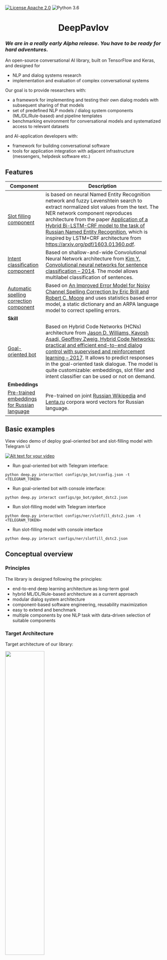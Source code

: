[![License Apache 2.0](https://img.shields.io/badge/license-Apache%202.0-blue.svg)](https://github.com/deepmipt/DeepPavlov/blob/master/LICENSE)
![Python 3.6](https://img.shields.io/badge/python-3.6-green.svg)

# <center>DeepPavlov</center>
### *We are in a really early Alpha release. You have to be ready for hard adventures.*
An open-source conversational AI library, built on TensorFlow and Keras, and designed for
 * NLP and dialog systems research
 * implementation and evaluation of complex conversational systems
 
Our goal is to provide researchers with:
 * a framework for implementing and testing their own dialog models with subsequent sharing of that models
 * set of predefined NLP models / dialog system components (ML/DL/Rule-based) and pipeline templates
 * benchmarking environment for conversational models and systematized access to relevant datasets
 
and AI-application developers with:
 * framework for building conversational software
 * tools for application integration with adjacent infrastructure (messengers, helpdesk software etc.)

## Features


| Component | Description |
| --------- | ----------- |
| [Slot filling component](deeppavlov/models/ner/README.md) | is based on neural Named Entity Recognition network and fuzzy Levenshtein search to extract normalized slot values from the text. The NER network component reproduces architecture from the paper [Application of a Hybrid Bi-LSTM-CRF model to the task of Russian Named Entity Recognition](https://arxiv.org/pdf/1709.09686.pdf), which is inspired by LSTM+CRF architecture from https://arxiv.org/pdf/1603.01360.pdf. |
| [Intent classification component](deeppavlov/models/classifiers/intents/README.md) | Based on shallow-and-wide Convolutional Neural Network architecture from [Kim Y. Convolutional neural networks for sentence classification – 2014](https://arxiv.org/pdf/1408.5882). The model allows multilabel classification of sentences. |
| [Automatic spelling correction component](deeppavlov/models/spellers/error_model/README.md) | Based on [An Improved Error Model for Noisy Channel Spelling Correction by Eric Brill and Robert C. Moore](http://www.aclweb.org/anthology/P00-1037) and uses statistics based error model, a static dictionary and an ARPA language model to correct spelling errors. |
| **Skill** |  |
| [Goal-oriented bot](deeppavlov/skills/go_bot/README.md) | Based on Hybrid Code Networks (HCNs) architecture from [Jason D. Williams, Kavosh Asadi, Geoffrey Zweig, Hybrid Code Networks: practical and efficient end-to-end dialog control with supervised and reinforcement learning – 2017](https://arxiv.org/abs/1702.03274). It allows to predict responses in the goal-oriented task dialogue. The model is quite customizable: embeddings, slot filler and intent classifier can be used or not on demand. |
| **Embeddings** |  |
| [Pre-trained embeddings for Russian language](pretrained-vectors.md) | Pre-trained on joint [Russian Wikipedia](https://ru.wikipedia.org/wiki/%D0%97%D0%B0%D0%B3%D0%BB%D0%B0%D0%B2%D0%BD%D0%B0%D1%8F_%D1%81%D1%82%D1%80%D0%B0%D0%BD%D0%B8%D1%86%D0%B0) and [Lenta.ru](https://lenta.ru/) corpora word vectors for Russian language. |

## Basic examples

View video demo of deploy goal-oriented bot and slot-filling model with Telegram UI

[![Alt text for your video](https://img.youtube.com/vi/yzoiCa_sMuY/0.jpg)](https://youtu.be/yzoiCa_sMuY)
          
 * Run goal-oriented bot with Telegram interface:
 ```
 python deep.py interactbot configs/go_bot/config.json -t <TELEGRAM_TOKEN>
 ```
 * Run goal-oriented bot with console interface:
 ```
 python deep.py interact configs/go_bot/gobot_dstc2.json
 ```
 * Run slot-filling model with Telegram interface
 ```
 python deep.py interactbot configs/ner/slotfill_dstc2.json -t <TELEGRAM_TOKEN>
 ```
 * Run slot-filling model with console interface
 ```
 python deep.py interact configs/ner/slotfill_dstc2.json
 ```
## Conceptual overview

### Principles
The library is designed following the principles:
 * end-to-end deep learning architecture as long-term goal
 * hybrid ML/DL/Rule-based architecture as a current approach
 * modular dialog system architecture
 * component-based software engineering, reusability maximization
 * easy to extend and benchmark
 * multiple components by one NLP task with data-driven selection of suitable components

### Target Architecture
Target architecture of our library:
<p align="left">
<img src="http://lnsigo.mipt.ru/export/images/deeppavlov_architecture.png" width="50%" height="50%"/>
</p>
DeepPavlov is built on top of machine learning frameworks (TensorFlow, Keras). Other external libraries can be used to build basic components.

### Key Concepts
 * `Agent` - conversational agent communicating with users in natural language (text)
 * `Skill` - unit of interaction that fulfills a user’s need. Typically, a user’s need is fulfilled by presenting information or completing a transaction (e.g. answer question by FAQ, booking tickets etc.); however, for some experiences success is defined as continued engagement (e.g. chit-chat)
 * `Components` - atomic functionality blocks
   * `Rule-based Components` - can not be trained
   * `Machine Learning Components` - can be trained only separately
   * `Deep Learning Components` - can be trained separately and in end-to-end mode being joined in chain
 * `Switcher` - mechanism by which agent ranks and selects the final response shown to the user
 * `Components Chainer` - tool for agents/components pipeline building from heterogeneous components (rule-based/ml/dl), which allow to train and inference pipeline as a whole.


### Contents

 * [Installation](#installation)
 * [Quick start](#quick-start)
 * [Technical overview](#technical-overview)
    * [Project modules](#project-modules)
    * [Config](#config)
    * [Training](#training)
    * [Train config](#train-config)
    * [Train parameters](#train-parameters)
    * [DatasetReader](#datasetreader)
    * [Dataset](#dataset)
    * [Inferring](#inferring)
 * [License](#license)
 * [Support and collaboration](#support-and-collaboration)
 * [The Team](#the-team)
 

## Installation
1. Create a virtual environment with `Python 3.6`
    ```
    virtualenv env
    ```
2. Activate the environment.
    ```
    source ./env/bin/activate
    ```
3. Clone the repo and `cd` to project root
   ```
   git clone https://github.com/deepmipt/DeepPavlov.git
   cd DeepPavlov
   ```
4. Install the requirements:
    ```
    python setup.py develop
    ```
5. Install `spacy` dependencies:
    ```
    python -m spacy download en
    ```

## Quick start

To interact with our pre-trained models, they should be downloaded first:
```
python download.py [-all] 
```
* `[-all]` option is not required for basic examples; it will download **all** our pre-trained models.
* Warning! `[-all]` requires about 10 GB of free space on disk.
    
Then models can be interacted or trained with the following command:

```
python deep.py <mode> <path_to_config>
```

* `<mode>` can be 'train', 'interact' or 'interactbot'
* `<path_to_config>` should be a path to an NLP pipeline json config

For 'interactbot' mode you should specify Telegram bot token in `-t` parameter or in `TELEGRAM_TOKEN` environment variable.


Available model configs are:

*configs/go_bot/gobot_dstc2.json*

*configs/intents/intents_dstc2.json*

*configs/ner/slotfill_dstc2.json*

*configs/error_model/brillmoore_wikitypos_en.json*

---

## Technical overview

### Project modules

<table>
<tr>
    <td><b> deeppavlov.core.commands </b></td>
    <td> basic training and inferring functions  </td>
</tr>
<tr>
    <td><b> deeppavlov.core.common </b></td>
    <td> registration and classes initialization functionality, class method decorators </td>
</tr>
<tr>
    <td><b> deeppavlov.core.data </b></td>
    <td> basic <b><i>Dataset</i></b>, <b><i>DatasetReader</i></b> and <b><i>Vocab</i></b> classes </td>
</tr>
<tr>
    <td><b> deeppavlov.core.models </b></td>
    <td> abstract model classes and interfaces </td>
</tr>
<tr>
    <td><b> deeppavlov.dataset_readers </b></td>
    <td> concrete <b><i>DatasetReader</i></b> classes </td>
</tr>
<tr>
    <td><b> deeppavlov.datasets </b></td>
    <td> concrete <b><i>Dataset</i></b> classes </td>
</tr>
<tr>
    <td><b> deeppavlov.models </b></td>
    <td> concrete <b><i>Model</i></b> classes </td>
</tr>
<tr>
    <td><b> deeppavlov.skills </b></td>
    <td> <b><i>Skill</i></b> classes. Skills are dialog models.</td>
</tr>
<tr>
    <td><b> deeppavlov.vocabs </b></td>
    <td> concrete <b><i>Vocab</i></b> classes </td>
</tr>
</table>

### Config

An NLP pipeline config is a JSON file that contains one required element `chainer`:

```json
{
  "chainer": {
    "in": ["x"],
    "in_y": ["y"],
    "pipe": [
      ...
    ],
    "out": ["y_predicted"]
  }
}
```

Chainer is a core concept of DeepPavlov library: chainer builds a pipeline from heterogeneous components
(rule-based/ml/dl) and allows to train and infer pipeline as a whole. Each component in the pipeline specifies
its inputs and outputs as array of names, for example: `"in": ["tokens", "features"]` and `"out": ["token_embeddings", "features_embeddings"]` and you can chain outputs of one components with inputs of other components:
```json
{
  "name": "str_lower",
  "in": ["x"],
  "out": ["x_lower"]
},
{
  "name": "nltk_tokenizer",
  "in": ["x_lower"],
  "out": ["x_tokens"]
},
```
Each [Component](deeppavlov/core/models/component.py) in the pipeline must implement method `__call__` and has `name` parameter, which is its registered codename and can have any other parameters, repeating its `__init__()` method arguments.
 Default values of `__init__()` arguments will be overridden with the config values  during class instance initialization.
 
You can reuse components in the pipeline to process different parts of data with help of `id` and `ref` parameters:
```json
{
  "name": "nltk_tokenizer",
  "id": "tokenizer",
  "in": ["x_lower"],
  "out": ["x_tokens"]
},
{
  "ref": "tokenizer",
  "in": ["y"],
  "out": ["y_tokens"]
},
```
 
### Training

There are two abstract classes for trainable components: **Estimator** and **NNModel**.  
[**Estimators**](deeppavlov/core/models/estimator.py) are fit once on any data with no batching or validation patience,
so it can be painlessly done at the time of pipeline initialization. [Vocab](deeppavlov/core/data/vocab.py) is a good example of Estimator. `fit` method has to be implemented for each Estimator.  
[**NNModel**](deeppavlov/core/models/nn_model.py) requires a more complex training. It trains on the same data
it predicts on and ground truth answers. The process takes multiple epochs with periodic validation and logging.
`train_on_batch` method has to be implemented for each NNModel.

Training is triggered by `deeppavlov.core.commands.train.train_model_from_config()` function.

### Train config

Estimators that are trained should also have `fit_on` parameter with a list of input parameters's names.
A NNModel has to have `in_y` parameter with list of ground truth answers's names. For example:

```json
[
  {
    "id": "classes_vocab",
    "name": "default_vocab",
    "fit_on": ["y"],
    "level": "token",
    "save_path": "vocabs/classes.dict",
    "load_path": "vocabs/classes.dict"
  },
  {
    "in": ["x"],
    "in_y": ["y"],
    "out": ["y_predicted"],
    "name": "intent_model",
    "save_path": "intents/intent_cnn",
    "load_path": "intents/intent_cnn",
    "classes_vocab": {
      "ref": "classes_vocab"
    }
  }
]
```

Config for training the pipeline has to have three additional elements: `dataset_reader`, `dataset` and `train`:

```json
{
  "dataset_reader": {
    "name": ...,
    ...
  }
  "dataset": {
    "name": ...,
    ...
  },
  "chainer": {
    ...
  }
  "train": {
    ...
  }
}
```

### Train Parameters
* `epochs` — maximum number of epochs to train NNModel, defaults to `-1`, infinite
* `batch_size`,
* `metrics` — list of names of [registered metrics](deeppavlov/metrics) to evaluate the model on. First one in the list
is used for validation patience
* `metric_optimization` — one of `maximize` or `minimize`, defaults to `maximize`
* `validation_patience` — how many times in a row validation metric has to not improve to stop training, defaults to `5`
* `val_every_n_epochs` — how often to validate the pipe, defaults to `-1`, never
* `log_every_n_batches`, `log_every_n_epochs` — how often to calculate metrics for train data, defaults to `-1`, never
* `validate_best`, `test_best` flags to infer the best saved model on valid and test data, defaults to `true`

### DatasetReader

`DatasetReader` class reads data and returns it in a specified format.
A concrete `DatasetReader` class should be inherited from base
`deeppavlov.data.dataset_reader.DatasetReader` class and registered with a codename:

```python
from deeppavlov.core.common.registry import register
from deeppavlov.core.data.dataset_reader import DatasetReader

@register('dstc2_datasetreader')
class DSTC2DatasetReader(DatasetReader):
```

### Dataset

`Dataset` forms needed sets of data ('train', 'valid', 'test') and forms data batches.
A concrete `Dataset` class should be registered and can be inherited from
`deeppavlov.data.dataset_reader.Dataset` class. `deeppavlov.data.dataset_reader.Dataset`
is not an abstract class and can be used as `Dataset` as well.

### Inferring

All components inherited from `deeppavlov.core.models.component.Componet` abstract class can be inferred. The `__call__()` method should return what a compoent can do. For example, a *tokenizer* should return
*tokens*, a *NER recognizer* should return *recognized entities*, a *bot* should return a *replica*.
A particular format of returned data should be defined in `__call__()`.

Inferring is triggered by `deeppavlov.core.commands.infer.interact_model()` function. There is no need in a separate JSON for inferring. 

## License

DeepPavlov is Apache 2.0 - licensed.

## Support and collaboration

If you have any questions, bug reports or feature requests, please feel free to post on our [Github Issues](https://github.com/deepmipt/DeepPavlov/issues) page. Please tag your issue with 'bug', 'feature request', or 'question'.  Also we’ll be glad to see your pull-requests to add new datasets, models, embeddings and etc.

## The Team

DeepPavlov is built and maintained by [Neural Networks and Deep Learning Lab](https://mipt.ru/english/research/labs/neural-networks-and-deep-learning-lab) at [MIPT](https://mipt.ru/english/) within [iPavlov](http://ipavlov.ai/) project (part of [National Technology Initiative](https://asi.ru/eng/nti/)) and in partnership with [Sberbank](http://www.sberbank.com/).

<p align="center">
<img src="http://ipavlov.ai/img/ipavlov_footer.png" width="50%" height="50%"/>
</p>

